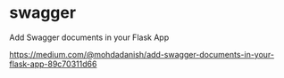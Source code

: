 # swagger
Add Swagger documents in your Flask App



https://medium.com/@mohdadanish/add-swagger-documents-in-your-flask-app-89c70311d66
